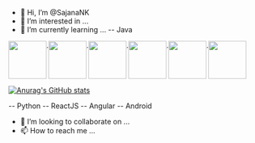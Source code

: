 - 👋 Hi, I’m @SajanaNK
- 👀 I’m interested in ...
- 🌱 I’m currently learning ...
-- Java
<div style="display:flex;">
  	<img align="center" src="https://user-images.githubusercontent.com/58583373/206965589-4ea3e4ae-62e6-4624-9fd1-742891501d44.png" height="75" width="75" />
	<span> . </span>
  	<img align="center" src="https://user-images.githubusercontent.com/58583373/206966514-fdfea143-5afd-4027-b184-cb04165cc5af.png" height="75" width="75" />
	<span> . </span>
  	<img align="center" src="https://user-images.githubusercontent.com/58583373/206966194-0dc5ef3b-088d-46bc-90f1-d3135ced2e1e.png" height="75" width="75" />
	<span> . </span>
	<img align="center" src="https://user-images.githubusercontent.com/58583373/206967525-7dc33722-7bcb-4252-9b4b-e52ebfc97cd7.png" height="75" width="75" />
	<span> . </span>
	<img align="center" src="https://user-images.githubusercontent.com/58583373/206967615-34919520-0d70-40ad-a24e-7321ee5b3282.png" height="75" width="75" />
	<span> . </span>
	<img align="center" src="https://user-images.githubusercontent.com/58583373/206968038-ca253787-ec86-47e5-ae58-c72f6b2cb6e7.svg" height="75" width="75" />
		

</div>

[![Anurag's GitHub stats](https://github-readme-stats.vercel.app/api?username=SajanaNK)](https://github.com/anuraghazra/github-readme-stats)



-- Python
-- ReactJS
-- Angular
-- Android
- 💞️ I’m looking to collaborate on ...
- 📫 How to reach me ...

<!---
SajanaNK/SajanaNK is a ✨ special ✨ repository because its `README.md` (this file) appears on your GitHub profile.
You can click the Preview link to take a look at your changes.
--->

